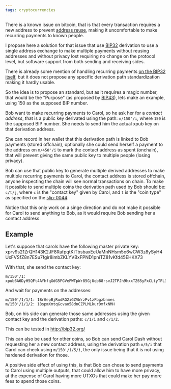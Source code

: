 ```yaml
---
tags: cryptocurrencies
---
```


There is a known issue on bitcoin, that is that every transaction requires a
new address to prevent [address reuse][], making it uncomfortable to make
recurring payments to known people.

I propose here a solution for that issue that use [BIP32][] derivation to use a
single address exchange to make multiple payments without reusing addresses and
without privacy lost requiring no change on the protocol level, but software
support from both sending and receiving sides.

There is already some mention of handling recurring payments [on the BIP32
itself][1], but it does not propose any specific derivation path standardization
making it hardly usable.

So the idea is to propose an standard, but as it requires a magic number, that
would be the "Purpose" (as proposed by [BIP43][]), lets make an example, using
150 as the supposed BIP number.

Bob want to make recurring payments to Carol, so he ask her for a _contact
address_, that is a public key derivated using the path: `m/150'/i`, where
`150` is the supposed BIP number. She needs to send him the actual xpub key on
that derivation address.

She can record in her wallet that this derivation path is linked to Bob
payments (stored offchain), optionally she could send herself a payment to the
address on `m/450'/i` to mark the contact address as spent (onchain), that will
prevent giving the same public key to multiple people (losing privacy).

Bob can use that public key to generate multiple derived addresses to make
multiple recurring payments to Carol, the contact address is stored offchain,
anyone inspecting the chain will see normal transactions on chain. To make it
possible to send multiple coins the derivation path used by Bob should be:
`c/t/j`, where `c` is the "contact key" given by Carol, and `t` is the "coin
type" as specified on the [slip-0044][].

Notice that this only work on a singe direction and do not make it possible for
Carol to send anything to Bob, as it would require Bob sending her a contact
address.

## Example

Let's suppose that carols have the following master private key:
    xprv9s21ZrQH143K2JF8RafpqtKiTbsbaxEeUaMnNHsm5o6wCW3z8ySyH4UxFVSfZ8n7ESu7fgir8imbZKLYVBxFPND1pniTZ81vKfd45EHKX73

With that, she send the contact key:

    m/150'/1: xpub6A6DyH5QFt4AYhfqGdG5FGVePWTpWr85GjUqb88rsvJ2TPJh9hxxTZ65yFxCLtyTFL3KnkMCVEKNgReohmS24SfEn57mp1nv1X7cHKDPjir

And wait for payments on the addresses:

    m/150'/1/1/1: 1BrGepBjRudRG2iGZVWrzPv1zFbgzbnmes
    m/150'/1/1/2: 18spmXmtqGcvao58dnCZPLMLkurDmfxNMH

Bob, on his side can generate those same addresses using the given contact key
and the derivation paths: `c/1/1` and `c/1/2`.

This can be tested in http://bip32.org/

This can also be used for other coins, so Bob can send Carol Dash without
requesting her a new contact address, using the derivation path `m/5/i` that
Carol can check using `m/150'/1/5/i`, the only issue being that it is not using
hardened derivation for those.

A positive side effect of using this, is that Bob can chose to send payments to
Carol using multiple outputs, that could allow him to have more privacy, at the
expense of Carol having more UTXOs that could make her pay more fees to spend
those coins.

[address reuse]: https://en.bitcoin.it/wiki/Address_reuse
[1]: https://github.com/bitcoin/bips/blob/master/bip-0032.mediawiki#recurrent-business-to-business-transactions-nmih0
[BIP32]: https://github.com/bitcoin/bips/blob/master/bip-0032.mediawiki
[BIP43]: https://github.com/bitcoin/bips/blob/master/bip-0043.mediawiki#Purpose
[slip-0044]: https://github.com/satoshilabs/slips/blob/master/slip-0044.md
